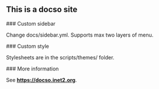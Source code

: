 <!--title: About-->

## This is a docso site

<!--menu-->### Custom sidebar
Change docs/sidebar.yml.
Supports max two layers of menu.

<!--menu-->### Custom style
Stylesheets are in the scripts/themes/ folder.

<!--menu-->### More information
See **https://docso.inet2.org**.